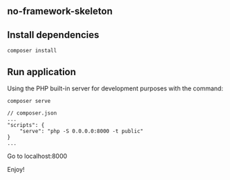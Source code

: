 no-framework-skeleton
----------------


Install dependencies
--------------------

    composer install

Run application
---------------

Using the PHP built-in server for development purposes with the command:

    composer serve
    
    // composer.json
    ...
    "scripts": {
        "serve": "php -S 0.0.0.0:8000 -t public"
    }
    ...

Go to localhost:8000

Enjoy!

